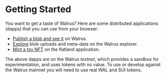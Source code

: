 # Getting Started

You want to get a taste of Walrus? Here are some distributed applications (dapps) that
you can use from your browser:

<!-- TODO(): Change explorer testnet address -->

* [Publish a blob and see it](https://publish.walrus.site/) on Walrus.
* [Explore](https://walruscan.com/testnet/home) blob uploads and meta-data on the Walrus explorer.
* [Mint a toy NFT](https://flatland.walrus.site/) on the flatland application.

The above dapps are on the Walrus *testnet*, which provides a sandbox for experimentation, and
uses tokens with no value. To use or develop against the Walrus mainnet you will need to use real
WAL and SUI tokens.